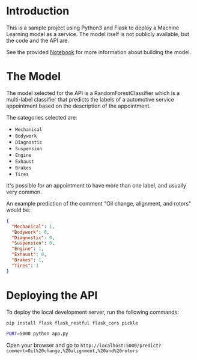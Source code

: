 # Introduction

This is a sample project using Python3 and Flask to deploy a Machine Learning
model as a service. The model itself is not publicly available, but the code
and the API are.

See the provided [Notebook](Notebook.ipynb) for more information about building
the model.

# The Model

The model selected for the API is a RandomForestClassifier which is a multi-label
classifier that predicts the labels of a automotive service appointment based
on the description of the appointment.

The categories selected are:

- `Mechanical`
- `Bodywork`
- `Diagnostic`
- `Suspension`
- `Engine`
- `Exhaust`
- `Brakes`
- `Tires`

It's possible for an appointment to have more than one label, and usually very common.

An example prediction of the comment "Oil change, alignment, and rotors" would be:

```json
{
  "Mechanical": 1,
  "Bodywork": 0,
  "Diagnostic": 0,
  "Suspension": 0,
  "Engine": 1,
  "Exhaust": 0,
  "Brakes": 1,
  "Tires": 1
}
```

# Deploying the API

To deploy the local development server, run the following commands:

```bash
pip install flask flask_restful flask_cors pickle
```

```bash
PORT=5000 python app.py
```

Open your browser and go to `http://localhost:5000/predict?comment=Oil%20change,%20alignment,%20and%20rotors`
